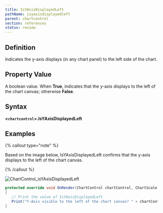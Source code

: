 ```yaml
---
title: IsYAxisDisplayedLeft
pathName: isyaxisdisplayedleft
parent: chartcontrol
section: references
status: review
---
```


## Definition

Indicates the y-axis displays (in any chart panel) to the left side of the chart.

## Property Value

A boolean value. When **True**, indicates that the y-axis displays to the left of the chart canvas; otherwise **False**.

## Syntax

**<`chartcontrol`>.IsYAxisDisplayedLeft**

## Examples

{% callout type="note" %}

Based on the image below, IsYAxisDisplayedLeft confirms that the y-axis displays to the left of the chart canvas.

{% /callout %}

![ChartControl_isYAxisDisplayedLeft](chartcontrol_isyaxisdisplayedleft.png)

```csharp
protected override void OnRender(ChartControl chartControl, ChartScale chartScale)
{
   // Print the value of IsYAxisDisplayedLeft
   Print("Y-Axis visible to the left of the chart canvas? " + chartControl.IsYAxisDisplayedLeft);
}
```
